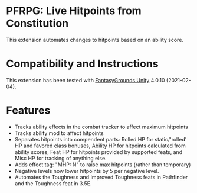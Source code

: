 # PFRPG: Live Hitpoints from Constitution
This extension automates changes to hitpoints based on an ability score.

# Compatibility and Instructions
This extension has been tested with [FantasyGrounds Unity](https://www.fantasygrounds.com/home/FantasyGroundsUnity.php) 4.0.10 (2021-02-04).

# Features
* Tracks ability effects in the combat tracker to affect maximum hitpoints
* Tracks ability mod to affect hitpoints
* Separates hitpoints into compendent parts: Rolled HP for static/'rolled' HP and favored class bonuses, Ability HP for hitpoints calculated from ability scores, Feat HP for hitpoints provided by supported feats, and Misc HP for tracking of anything else.
* Adds effect tag: "MHP: N" to raise max hitpoints (rather than temporary)
* Negative levels now lower hitpoints by 5 per negative level.
* Automates the Toughness and Improved Toughness feats in Pathfinder and the Toughness feat in 3.5E.
